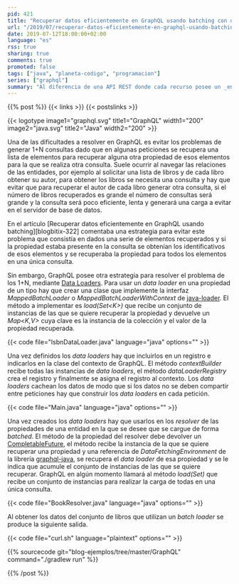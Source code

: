 ```yaml
---
pid: 421
title: "Recuperar datos eficientemente en GraphQL usando batching con data loaders"
url: "/2019/07/recuperar-datos-eficientemente-en-graphql-usando-batching-con-data-loaders/"
date: 2019-07-12T18:00:00+02:00
language: "es"
rss: true
sharing: true
comments: true
promoted: false
tags: ["java", "planeta-codigo", "programacion"]
series: ["graphql"]
summary: "Al diferencia de una API REST donde cada recurso posee un _endpoint_ propio en GraphQL los recursos están relacionados y forman un grafo. Por otro lado las propiedades devueltas en una consulta de GraphQL son las que se indiquen en la consulta en vez de prefijadas como en una API REST. Hay que tener en cuenta que GraphQL para recuperar las propiedades de las entidades usa un _resolver_ y las recupera una a una, si se devuelve una lista de elementos y de cada uno de esos elementos otra propiedad para la que hay que generar una consulta adicional a la base de datos el rendimiento no será bueno. Los _data loaders_ permiten recuperar las propiedades relacionadas de una colección de entidades eficientemente evitando el problema 1+N."
---
```


{{% post %}}
{{< links >}}
{{< postslinks >}}

{{< logotype image1="graphql.svg" title1="GraphQL" width1="200" image2="java.svg" title2="Java" width2="200" >}}

Una de las dificultades a resolver en GraphQL es evitar los problemas de generar 1+N consultas dado que en algunas peticiones se recupera una lista de elementos para recuperar alguna otra propiedad de esos elementos para la que se realiza otra consulta. Suele ocurrir al navegar las relaciones de las entidades, por ejemplo al solicitar una lista de libros y de cada libro obtener su autor, para obtener los libros se necesita una consulta y hay que evitar que para recuperar el autor de cada libro generar otra consulta, si el número de libros recuperados es grande el número de consultas será grande y la consulta será poco eficiente, lenta y generará una carga a evitar en el servidor de base de datos.

En el artículo [Recuperar datos eficientemente en GraphQL usando batching][blogbitix-322] comentaba una estrategia para evitar este problema que consistía en dados una serie de elementos recuperados y si la propiedad estaba presente en la consulta se obtenían los identificativos de esos elementos y se recuperaba la propiedad para todos los elementos en una única consulta.

Sin embargo, GraphQL posee otra estrategia para resolver el problema de los 1+N, mediante [Data Loaders](https://www.graphql-java.com/documentation/v12/batching/). Para usar un _data loader_ en una propiedad de un tipo hay que crear una clase que implemente la interfaz _MappedBatchLoader_ o _MappedBatchLoaderWithContext_ de [java-loader](https://github.com/graphql-java/java-dataloader). El método a implementar es _load(Set\<K>)_ que recibe un conjunto de instancias de las que se quiere recuperar la propiedad y devuelve un _Map\<K,V>_ cuya clave es la instancia de la colección y el valor de la propiedad recuperada.

{{< code file="IsbnDataLoader.java" language="java" options="" >}}

Una vez definidos los _data loaders_ hay que incluirlos en un registro e indicarlos en la clase del contexto de GraphQL. El método _contextBuilder_ recibe todas las instancias de _data loaders_, el método _dataLoaderRegistry_ crea el registro y finalmente se asigna el registro al contexto. Los _data loaders_ cachean los datos de modo que si los datos no se deben compartir entre peticiones hay que construir los _data loaders_ en cada petición.

{{< code file="Main.java" language="java" options="" >}}

Una vez creados los _data loaders_ hay que usarlos en los _resolver_ de las propiedades de una entidad en la que se desee que se cargue de forma _batched_. El método de la propiedad del resolver debe devolver un [CompletableFuture](https://docs.oracle.com/en/java/javase/11/docs/api/java.base/java/util/concurrent/CompletableFuture.html), el método recibe la instancia de la que se quiere recuperar una propiedad y una referencia de _DataFetchingEnvironment_ de la librería [graphql-java](https://www.graphql-java.com/), se recupera el _data loader_ de esa propiedad y se le indica que acumule el conjunto de instancias de las que se quiere recuperar. GraphQL en algún momento llamará al método _load(Set<K>)_ que recibe un conjunto de instancias para realizar la carga de todas en una única consulta.

{{< code file="BookResolver.java" language="java" options="" >}}

Al obtener los datos del conjunto de libros que utilizan un _batch loader_ se produce la siguiente salida.

{{< code file="curl.sh" language="plaintext" options="" >}}

{{% sourcecode git="blog-ejemplos/tree/master/GraphQL" command="./gradlew run" %}}

{{% /post %}}
